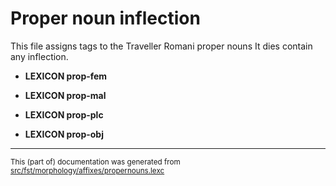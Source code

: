 # Proper noun inflection
This file assigns tags to the Traveller Romani proper nouns 
It dies contain any inflection.

* **LEXICON prop-fem**

* **LEXICON prop-mal**

* **LEXICON prop-plc**

* **LEXICON prop-obj**

* * *

<small>This (part of) documentation was generated from [src/fst/morphology/affixes/propernouns.lexc](https://github.com/giellalt/lang-rmg/blob/main/src/fst/morphology/affixes/propernouns.lexc)</small>
